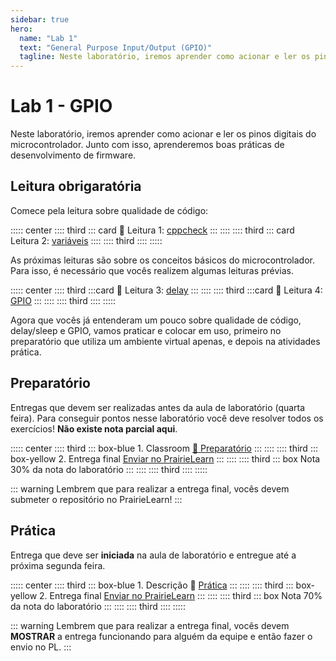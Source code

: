 ```yaml
---
sidebar: true
hero:
  name: "Lab 1" 
  text: "General Purpose Input/Output (GPIO)" 
  tagline: Neste laboratório, iremos aprender como acionar e ler os pinos digitais do microcontrolador. Junto com isso, aprenderemos boas práticas de desenvolvimento de firmware.
---
```


# Lab 1 - GPIO

Neste laboratório, iremos aprender como acionar e ler os pinos digitais do microcontrolador. Junto com isso, aprenderemos boas práticas de desenvolvimento de firmware.

## Leitura obrigaratória

Comece pela leitura sobre qualidade de código:

::::: center
:::: third
::: card  📖 Leitura 1: [cppcheck](/guides/qualidade-cppcheck)
:::
::::
:::: third
::: card Leitura 2: [variáveis](/guides/qualidade-variables)
::::
:::: third
::::
:::::

As próximas leituras são sobre os conceitos básicos do microcontrolador. Para isso, é necessário que vocês realizem algumas leituras prévias.

::::: center
:::: third
:::card 📖 Leitura 3: [delay](/guides/pico-delay)
:::
::::
:::: third
:::card  📖 Leitura 4: [GPIO](/guides/pico-gpio)
:::
::::
:::: third
::::
:::::

Agora que vocês já entenderam um pouco sobre qualidade de código, delay/sleep e GPIO, vamos praticar e colocar em uso, primeiro no preparatório que utiliza um ambiente virtual apenas, e depois na atividades prática.

## Preparatório <Badge type="info" text="30% da nota de lab" /> 

Entregas que devem ser realizadas antes da aula de laboratório (quarta feira). Para conseguir pontos nesse laboratório você deve resolver todos os exercícios! **Não existe nota parcial aqui**.

::::: center
:::: third 
::: box-blue 1. Classroom
[:memo: Preparatório](https://classroom.github.com/a/wKgeR0Q_)
:::
::::
:::: third
::: box-yellow 2. Entrega final
[Enviar no PrairieLearn](https://us.prairielearn.com/pl/course_instance/188020)
:::
::::
:::: third
::: box Nota
30% da nota do laboratório
:::
::::
:::: third
::::
:::::

::: warning
Lembrem que para realizar a entrega final, vocês devem submeter o repositório no  PrairieLearn!
:::

## Prática <Badge type="info" text="50% da nota de lab" />

Entrega que deve ser **iniciada** na aula de laboratório e entregue até a próxima segunda feira.

::::: center
:::: third 
::: box-blue 1. Descrição
:memo: [Prática](/labs/gpio-pratica)
:::
::::
:::: third
::: box-yellow 2. Entrega final
[Enviar no PrairieLearn](https://us.prairielearn.com/pl/course_instance/188020)
:::
::::
:::: third
::: box Nota
70% da nota do laboratório
:::
::::
:::: third
::::
:::::

::: warning
Lembrem que para realizar a entrega final, vocês devem **MOSTRAR** a entrega funcionando para alguém da equipe e então fazer o envio no PL.
:::

